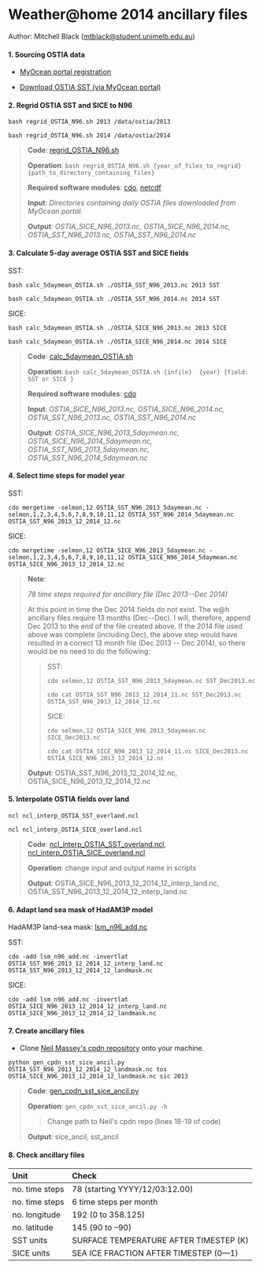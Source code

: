 # Weather@home 2014 ancillary files
Author: Mitchell Black (mtblack@student.unimelb.edu.au)

#### 1. Sourcing OSTIA data

* [MyOcean portal registration](http://www.myocean.eu/web/56-user-registration-form.php)

*	[Download OSTIA SST (via MyOcean portal)](ftp://data.ncof.co.uk/Core/SST_GLO_SST_L4_NRT_OBSERVATIONS_010_001/METOFFICE-GLO-SST-L4-NRT-OBS-SST-V2/2014/sst/)

#### 2. Regrid OSTIA SST and SICE to N96

`bash regrid_OSTIA_N96.sh 2013 /data/ostia/2013`

`bash regrid_OSTIA_N96.sh 2014 /data/ostia/2014`

> **Code**: [regrid_OSTIA_N96.sh](https://github.com/MitchellBlack/CPDN/blob/master/regrid_OSTIA_N96.sh)
>
> **Operation**: `bash regrid_OSTIA_N96.sh {year_of_files_to_regrid} {path_to_directory_containing_files}`
>
> **Required software modules**: [cdo](https://code.zmaw.de/projects/cdo), [netcdf](http://www.unidata.ucar.edu/software/netcdf/)
>
> **Input**: _Directories containing daily OSTIA files downloaded from MyOcean portal._
>
> **Output**: _OSTIA_SICE_N96_2013.nc, OSTIA_SICE_N96_2014.nc, OSTIA_SST_N96_2013.nc, OSTIA_SST_N96_2014.nc_

#### 3. Calculate 5-day average OSTIA SST and SICE fields

SST:

`bash calc_5daymean_OSTIA.sh ./OSTIA_SST_N96_2013.nc 2013 SST`

`bash calc_5daymean_OSTIA.sh ./OSTIA_SST_N96_2014.nc 2014 SST`

SICE:

`bash calc_5daymean_OSTIA.sh ./OSTIA_SICE_N96_2013.nc 2013 SICE`

`bash calc_5daymean_OSTIA.sh ./OSTIA_SICE_N96_2014.nc 2014 SICE`

> **Code**: [calc_5daymean_OSTIA.sh](https://github.com/MitchellBlack/CPDN/blob/master/calc_5daymean_OSTIA.sh)
>
> **Operation**: `bash calc_5daymean_OSTIA.sh {infile}  {year} {field: SST or SICE }`
>
> **Required software modules**: [cdo](https://code.zmaw.de/projects/cdo)
>
> **Input**: _OSTIA_SICE_N96_2013.nc, OSTIA_SICE_N96_2014.nc, OSTIA_SST_N96_2013.nc, OSTIA_SST_N96_2014.nc_
>
> **Output**: _OSTIA_SICE_N96_2013_5daymean.nc, OSTIA_SICE_N96_2014_5daymean.nc, OSTIA_SST_N96_2013_5daymean.nc, OSTIA_SST_N96_2014_5daymean.nc_

#### 4. Select time steps for model year 

SST:

`cdo mergetime -selmon,12 OSTIA_SST_N96_2013_5daymean.nc -selmon,1,2,3,4,5,6,7,8,9,10,11,12 OSTIA_SST_N96_2014_5daymean.nc OSTIA_SST_N96_2013_12_2014_12.nc`

SICE:

`cdo mergetime -selmon,12 OSTIA_SICE_N96_2013_5daymean.nc -selmon,1,2,3,4,5,6,7,8,9,10,11,12 OSTIA_SICE_N96_2014_5daymean.nc OSTIA_SICE_N96_2013_12_2014_12.nc`


> **Note**:
>
>_78 time steps required for ancillary file (Dec 2013--Dec 2014)_
>
> At this point in time the Dec 2014 fields do not exist. The w@h ancillary files require 13 months (Dec--Dec). I will, therefore, append Dec 2013 to the end of the file created above. If the 2014 file used above was complete (including Dec), the above step would have resulted in a correct 13 month file (Dec 2013 -- Dec 2014), so there would be no need to do the following:
>> SST:
>>
>> `cdo selmon,12 OSTIA_SST_N96_2013_5daymean.nc SST_Dec2013.nc`
>>
>> `cdo cat OSTIA_SST_N96_2013_12_2014_11.nc SST_Dec2013.nc OSTIA_SST_N96_2013_12_2014_12.nc`
>>
>> SICE:
>>
>> `cdo selmon,12 OSTIA_SICE_N96_2013_5daymean.nc SICE_Dec2013.nc`
>>
>> `cdo cat OSTIA_SICE_N96_2013_12_2014_11.nc SICE_Dec2013.nc OSTIA_SICE_N96_2013_12_2014_12.nc`
>
> **Output**: OSTIA_SST_N96_2013_12_2014_12.nc, OSTIA_SICE_N96_2013_12_2014_12.nc

#### 5. Interpolate OSTIA fields over land

`ncl ncl_interp_OSTIA_SST_overland.ncl`

`ncl ncl_interp_OSTIA_SICE_overland.ncl`

> **Code**: [ncl_interp_OSTIA_SST_overland.ncl](https://github.com/MitchellBlack/CPDN/blob/master/ncl_interp_OSTIA_SST_overland.ncl), [ncl_interp_OSTIA_SICE_overland.ncl](https://github.com/MitchellBlack/CPDN/blob/master/ncl_interp_OSTIA_SICE_overland.ncl)
>
> **Operation**: change input and output name in scripts
>
> **Output**: OSTIA_SICE_N96_2013_12_2014_12_interp_land.nc, OSTIA_SST_N96_2013_12_2014_12_interp_land.nc


#### 6. Adapt land sea mask of HadAM3P model

HadAM3P land-sea mask: [lsm_n96_add.nc](https://www.dropbox.com/s/j1dgrxdny0jhfmd/lsm_n96_add.nc?dl=0)

SST:

`cdo -add lsm_n96_add.nc -invertlat OSTIA_SST_N96_2013_12_2014_12_interp_land.nc OSTIA_SST_N96_2013_12_2014_12_landmask.nc`

SICE:

`cdo -add lsm_n96_add.nc -invertlat OSTIA_SICE_N96_2013_12_2014_12_interp_land.nc OSTIA_SICE_N96_2013_12_2014_12_landmask.nc`

#### 7. Create ancillary files

*	Clone [Neil Massey's cpdn repository](https://github.com/nrmassey/) onto your machine.

`python gen_cpdn_sst_sice_ancil.py OSTIA_SST_N96_2013_12_2014_12_landmask.nc tos OSTIA_SICE_N96_2013_12_2014_12_landmask.nc sic 2013`

> **Code**: [gen_cpdn_sst_sice_ancil.py](https://github.com/MitchellBlack/CPDN/blob/master/gen_cpdn_sst_sice_ancil.py)
>
> **Operation**: `gen_cpdn_sst_sice_ancil.py -h`
>
> >Change path to Neil's cpdn repo (lines 18-19 of code)
>
> **Output**: sice_ancil, sst_ancil

#### 8. Check ancillary files

| Unit   | Check | 
| :----- | :----- |
| no. time steps | 78 (starting YYYY/12/03:12.00) | 
| no. time steps | 6 time steps per month |
| no. longitude | 192 (0 to 358.125) |
| no. latitude | 145 (90 to –90) |
| SST units | SURFACE TEMPERATURE AFTER TIMESTEP (K) |
| SICE units | SEA ICE FRACTION AFTER TIMESTEP (0—1) |
